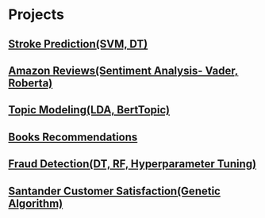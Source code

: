 # Projects

## [Stroke Prediction(SVM, DT)](https://github.com/kalyan9602/Data-Minig-Projects/blob/main/Stroke_Prediction.ipynb)

## [Amazon Reviews(Sentiment Analysis- Vader, Roberta)](https://github.com/kalyan9602/Data-Minig-Projects/blob/main/Sentiment_AmazonReviews.ipynb)

## [Topic Modeling(LDA, BertTopic)](https://github.com/kalyan9602/Data-Minig-Projects/blob/main/Topic_Modelling%20(2).ipynb)

## [Books Recommendations](https://github.com/kalyan9602/Data-Minig-Projects/blob/main/Recommendation_System.ipynb)

## [Fraud Detection(DT, RF, Hyperparameter Tuning)](https://github.com/kalyan9602/Data-Minig-Projects/blob/main/Fraud_Detection%20(3).ipynb)

## [Santander Customer Satisfaction(Genetic Algorithm)](https://github.com/kalyan9602/Data-Minig-Projects/blob/main/Santander_Genetic_Algorithm%20(2).ipynb)





